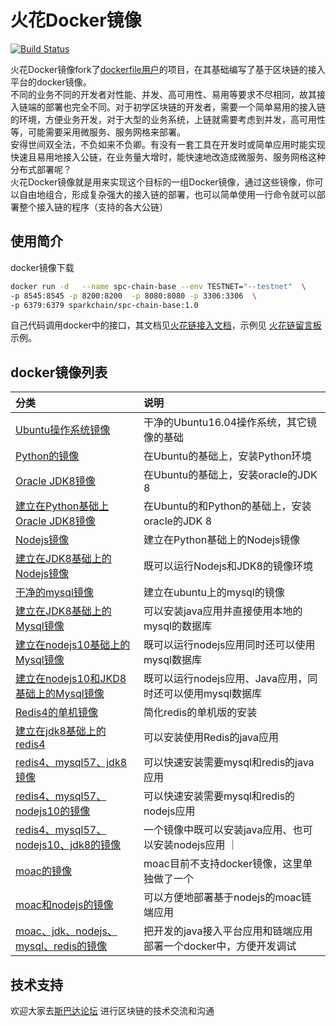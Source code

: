 火花Docker镜像
==============
[![Build Status](https://travis-ci.org/QianmiOpen/interface-test.svg?branch=master)](#)

火花Docker镜像fork了[dockerfile用户](https://github.com/dockerfile)的项目，在其基础编写了基于区块链的接入平台的docker镜像。<br/>
不同的业务不同的开发者对性能、并发、高可用性、易用等要求不尽相同，故其接入链端的部署也完全不同。对于初学区块链的开发者，需要一个简单易用的接入链的环境，方便业务开发，对于大型的业务系统，上链就需要考虑到并发，高可用性等，可能需要采用微服务、服务网格来部署。<br/>
安得世间双全法，不负如来不负卿。有没有一套工具在开发时或简单应用时能实现快速且易用地接入公链，在业务量大增时，能快速地改造成微服务、服务网格这种分布式部署呢？<br/>
火花Docker镜像就是用来实现这个目标的一组Docker镜像，通过这些镜像，你可以自由地组合，形成复杂强大的接入链的部署，也可以简单使用一行命令就可以部署整个接入链的程序（支持的各大公链）


## 使用简介

docker镜像下载
```sh
docker run -d   --name spc-chain-base --env TESTNET="--testnet"  \
-p 8545:8545 -p 8200:8200  -p 8080:8080 -p 3306:3306  \
-p 6379:6379 sparkchain/spc-chain-base:1.0

```
 自己代码调用docker中的接口，其文档见[火花链接入文档](https://github.com/dockerfile)，示例见 [火花链留言板](https://github.com/dockerfile)示例。

## docker镜像列表

| 分类 | 说明 |
| :------- | :----- |
| <a href="01ubuntu/README.md" target="_blank">Ubuntu操作系统镜像</a>| 干净的Ubuntu16.04操作系统，其它镜像的基础     |
| <a href="01python/README.md" target="_blank">Python的镜像</a>    | 在Ubuntu的基础上，安装Python环境   |
| <a href="03jdk8/README.md" target="_blank">Oracle JDK8镜像</a>    | 在Ubuntu的基础上，安装oracle的JDK 8|
| <a href="04jdk8_py/README.md" target="_blank">建立在Python基础上Oracle JDK8镜像</a>             | 在Ubuntu的和Python的基础上，安装oracle的JDK 8        |
| <a href="05nodejs/README.md" target="_blank">Nodejs镜像</a>   |    建立在Python基础上的Nodejs镜像         |
| <a href="06nodejs_jdk8/README.md" target="_blank">建立在JDK8基础上的Nodejs镜像</a>  | 既可以运行Nodejs和JDK8的镜像环境   |
| <a href="07mysql57/README.md" target="_blank">干净的mysql镜像</a>   | 建立在ubuntu上的mysql的镜像|
| <a href="08mysql57_jdk8/README.md" target="_blank">建立在JDK8基础上的Mysql镜像</a>                | 可以安装java应用并直接使用本地的mysql的数据库 |
| <a href="09mysql57_node10/README.md" target="_blank">建立在nodejs10基础上的Mysql镜像</a>                | 既可以运行nodejs应用同时还可以使用mysql数据库                  |
| <a href="09mysql57_node10_jdk8/README.md" target="_blank">建立在nodejs10和JKD8基础上的Mysql镜像</a>                | 既可以运行nodejs应用、Java应用，同时还可以使用mysql数据库          |
| <a href="10redis4/README.md" target="_blank">Redis4的单机镜像</a>          | 简化redis的单机版的安装   |
| <a href="11redis4_jdk8/README.md" target="_blank">建立在jdk8基础上的redis4</a> |可以安装使用Redis的java应用  |
| <a href="12redis4_mysql57_jdk8/README.md" target="_blank">redis4、mysql57、jdk8镜像</a> | 可以快速安装需要mysql和redis的java应用  |
| <a href="13redis4_mysql57_node10/README.md" target="_blank">redis4、mysql57、nodejs10的镜像</a> | 可以快速安装需要mysql和redis的nodejs应用  |
| <a href="14redis4_mysql57_node10_jdk8/README.md" target="_blank">redis4、mysql57、nodejs10、jdk8的镜像</a>                        | 一个镜像中既可以安装java应用、也可以安装nodejs应用 ｜
| <a href="15moac/README.md" target="_blank">moac的镜像</a>                 | moac目前不支持docker镜像，这里单独做了一个 |
| <a href="16moac_node10/README.md" target="_blank">moac和nodejs的镜像</a>                 | 可以方便地部署基于nodejs的moac链端应用          |
| <a href="17moac_redis4_mysql57_node10_jdk8/README.md" target="_blank">moac、jdk、nodejs、mysql、redis的镜像</a>                 | 把开发的java接入平台应用和链端应用部署一个docker中，方便开发调试         |


## 技术支持
 
  欢迎大家去<a href="http://sparkda.com" target="_blank">斯巴达论坛</a> 进行区块链的技术交流和沟通<br/>


